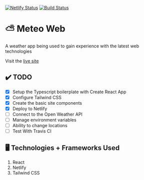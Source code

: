 [![Netlify Status](https://api.netlify.com/api/v1/badges/129e2369-c652-4ee2-bc66-eca1e39ce598/deploy-status)](https://app.netlify.com/sites/meteo-forecast/deploys)
[![Build Status](https://travis-ci.com/ShaneRich5/meteo-web.svg?branch=main)](https://travis-ci.com/ShaneRich5/meteo-web)

# ⛅ Meteo Web

A weather app being used to gain experience with the latest web technologies

Visit the [live site](https://meteo-forecast.netlify.app/)

## ✔️ TODO

- [x] Setup the Typescript boilerplate with Create React App
- [x] Configure Tailwind CSS
- [x] Create the basic site components
- [x] Deploy to Netlify
- [ ] Connect to the Open Weather API
- [ ] Manage environment variables
- [ ] Ability to change locations
- [ ] Test With Travis CI

## 🖥️ Technologies + Frameworks Used
1. React
2. Netlify
3. Tailwind CSS
